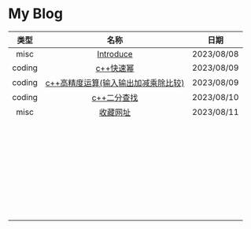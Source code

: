 # My Blog

|  类型  |                             名称                             |    日期    |
| :----: | :----------------------------------------------------------: | :--------: |
|  misc  | [Introduce](https://lyderwang.github.io/blog/blog/misc/Introduce.html) | 2023/08/08 |
| coding | [c++快速幂](https://lyderwang.github.io/blog/blog/coding/c%2B%2B_quick_pow.html) | 2023/08/09 |
| coding | [c++高精度运算(输入输出加减乘除比较)](https://lyderwang.github.io/blog/blog/coding/c%2B%2B_big_number_calculate.html) | 2023/08/09 |
| coding | [c++二分查找](https://lyderwang.github.io/blog/blog/coding/c++_binary_search.html) | 2023/08/10 |
|  misc  | [收藏网址](https://lyderwang.github.io/blog/blog/misc/bookmarks.html) | 2023/08/11 |
|        |                             []()                             |            |
|        |                             []()                             |            |
|        |                             []()                             |            |
|        |                             []()                             |            |
|        |                             []()                             |            |
|        |                             []()                             |            |
|        |                             []()                             |            |
|        |                                                              |            |
|        |                                                              |            |
|        |                                                              |            |
|        |                                                              |            |
|        |                                                              |            |
|        |                                                              |            |
|        |                                                              |            |
|        |                                                              |            |
|        |                                                              |            |
|        |                                                              |            |
|        |                                                              |            |
|        |                                                              |            |
|        |                                                              |            |
|        |                                                              |            |
|        |                                                              |            |
|        |                                                              |            |
|        |                                                              |            |
|        |                                                              |            |
|        |                                                              |            |
|        |                                                              |            |
|        |                                                              |            |
|        |                                                              |            |
|        |                                                              |            |
|        |                                                              |            |
|        |                                                              |            |
|        |                                                              |            |
|        |                                                              |            |
